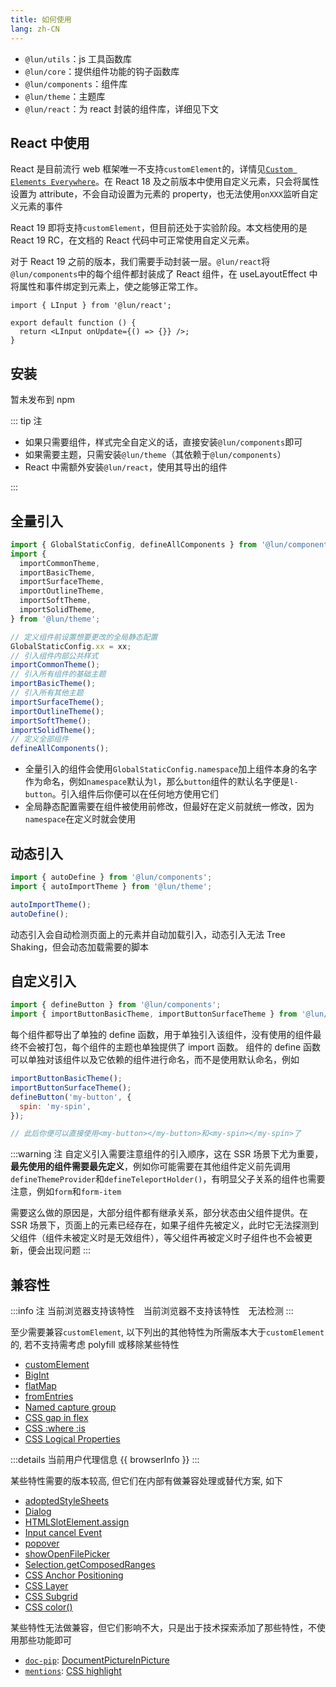 ```yaml
---
title: 如何使用
lang: zh-CN
---
```


- `@lun/utils`：js 工具函数库
- `@lun/core`：提供组件功能的钩子函数库
- `@lun/components`：组件库
- `@lun/theme`：主题库
- `@lun/react`：为 react 封装的组件库，详细见下文

## React 中使用

React 是目前流行 web 框架唯一不支持`customElement`的，详情见[`Custom Elements Everywhere`](https://custom-elements-everywhere.com/)。在 React 18 及之前版本中使用自定义元素，只会将属性设置为 attribute，不会自动设置为元素的 property，也无法使用`onXXX`监听自定义元素的事件

React 19 即将支持`customElement`，但目前还处于实验阶段。本文档使用的是 React 19 RC，在文档的 React 代码中可正常使用自定义元素。

对于 React 19 之前的版本，我们需要手动封装一层。`@lun/react`将`@lun/components`中的每个组件都封装成了 React 组件，在 useLayoutEffect 中将属性和事件绑定到元素上，使之能够正常工作。

```tsx
import { LInput } from '@lun/react';

export default function () {
  return <LInput onUpdate={() => {}} />;
}
```

## 安装

暂未发布到 npm

::: tip 注

- 如果只需要组件，样式完全自定义的话，直接安装`@lun/components`即可
- 如果需要主题，只需安装`@lun/theme`（其依赖于`@lun/components`）
- React 中需额外安装`@lun/react`，使用其导出的组件

:::

## 全量引入

```js
import { GlobalStaticConfig, defineAllComponents } from '@lun/components';
import {
  importCommonTheme,
  importBasicTheme,
  importSurfaceTheme,
  importOutlineTheme,
  importSoftTheme,
  importSolidTheme,
} from '@lun/theme';

// 定义组件前设置想要更改的全局静态配置
GlobalStaticConfig.xx = xx;
// 引入组件内部公共样式
importCommonTheme();
// 引入所有组件的基础主题
importBasicTheme();
// 引入所有其他主题
importSurfaceTheme();
importOutlineTheme();
importSoftTheme();
importSolidTheme();
// 定义全部组件
defineAllComponents();
```

- 全量引入的组件会使用`GlobalStaticConfig.namespace`加上组件本身的名字作为命名，例如`namespace`默认为`l`，那么`button`组件的默认名字便是`l-button`。引入组件后你便可以在任何地方使用它们
- 全局静态配置需要在组件被使用前修改，但最好在定义前就统一修改，因为`namespace`在定义时就会使用

## 动态引入

```js
import { autoDefine } from '@lun/components';
import { autoImportTheme } from '@lun/theme';

autoImportTheme();
autoDefine();
```

动态引入会自动检测页面上的元素并自动加载引入，动态引入无法 Tree Shaking，但会动态加载需要的脚本

## 自定义引入

```js
import { defineButton } from '@lun/components';
import { importButtonBasicTheme, importButtonSurfaceTheme } from '@lun/theme';
```

每个组件都导出了单独的 define 函数，用于单独引入该组件，没有使用的组件最终不会被打包，每个组件的主题也单独提供了 import 函数。
组件的 define 函数可以单独对该组件以及它依赖的组件进行命名，而不是使用默认命名，例如

```js
importButtonBasicTheme();
importButtonSurfaceTheme();
defineButton('my-button', {
  spin: 'my-spin',
});

// 此后你便可以直接使用<my-button></my-button>和<my-spin></my-spin>了
```

:::warning 注
自定义引入需要注意组件的引入顺序，这在 SSR 场景下尤为重要，**最先使用的组件需要最先定义**，例如你可能需要在其他组件定义前先调用`defineThemeProvider`和`defineTeleportHolder()`，有明显父子关系的组件也需要注意，例如`form`和`form-item`

需要这么做的原因是，大部分组件都有继承关系，部分状态由父组件提供。在 SSR 场景下，页面上的元素已经存在，如果子组件先被定义，此时它无法探测到父组件（组件未被定义时是无效组件），等父组件再被定义时子组件也不会被更新，便会出现问题
:::

## 兼容性

:::info 注
<Support :is="true" /> 当前浏览器支持该特性
<Support :is="false" style="margin-left: 10px;" /> 当前浏览器不支持该特性
<l-icon name="help" style="margin-left: 10px;" /> 无法检测
:::

至少需要兼容`customElement`, 以下列出的其他特性为所需版本大于`customElement`的, 若不支持需考虑 polyfill 或移除某些特性

- [customElement](https://caniuse.com/?search=customElement) <SupportInfo chrome="54" edge="79" firefox="63" safari="10.3" />
- [BigInt](https://caniuse.com/?search=BigInt) <SupportInfo chrome="67" edge="79" firefox="68" safari="14" />
- [flatMap](https://caniuse.com/?search=flatMap) <SupportInfo chrome="69" edge="79" firefox="62" safari="12" />
- [fromEntries](https://caniuse.com/?search=fromEntries) <SupportInfo chrome="73" edge="79" firefox="63" safari="12.1" />
- [Named capture group](https://caniuse.com/?search=Named%20capture%20group) <SupportInfo chrome="64" edge="79" firefox="78" safari="11.1" />
- [CSS gap in flex](https://caniuse.com/?search=flex-gap) <SupportInfo chrome="84" edge="84"  firefox="63" safari="14.1" />
- [CSS :where :is](https://caniuse.com/?search=where) <SupportInfo chrome="88" edge="88" firefox="78" safari="14" />
- [CSS Logical Properties](https://caniuse.com/?search=CSS%20Logical%20Properties) <SupportInfo chrome="89" edge="89" firefox="66" safari="15" />

:::details 当前用户代理信息
{{ browserInfo }}
:::

某些特性需要的版本较高, 但它们在内部有做兼容处理或替代方案, 如下

- <Support is="adoptedStyleSheets" /> [adoptedStyleSheets](https://caniuse.com/?search=adoptedStyleSheets) <SupportInfo chrome="73" edge="79" firefox="101" safari="16.4" />
- <Support is="Dialog" /> [Dialog](https://caniuse.com/?search=Dialog) <SupportInfo chrome="37" edge="79" firefox="98" safari="15.4" />
- <Support is="slotAssign" /> [HTMLSlotElement.assign](https://caniuse.com/?search=HTMLSlotElement.assign) <SupportInfo chrome="86" edge="86" firefox="92" safari="16.4" />
- <Support is="inputCancel" /> [Input cancel Event](https://caniuse.com/?search=HTMLInputElement%20cancel) <SupportInfo chrome="113" edge="113" firefox="91" safari="16.4" />
- <Support is="popover" /> [popover](https://caniuse.com/?search=popover) <SupportInfo chrome="114" edge="114" firefox="125" safari="17" />
- <Support is="showOpenFilePicker" /> [showOpenFilePicker](https://caniuse.com/?search=showOpenFilePicker) <SupportInfo chrome="86" edge="86" firefox="no" safari="no" />
- <Support is="getComposedRanges" /> [Selection.getComposedRanges](https://caniuse.com/?search=getComposedRanges) <SupportInfo chrome="no" edge="no" firefox="130" safari="17" />
- <Support is="anchorPosition" /> [CSS Anchor Positioning](https://caniuse.com/?search=anchor%20position) <SupportInfo chrome="125" edge="125" firefox="no" safari="no" />
- <Support is="layer" /> [CSS Layer](https://caniuse.com/?search=layer) <SupportInfo chrome="99" edge="99" firefox="97" safari="15.4" />
- <Support is="subgrid" /> [CSS Subgrid](https://caniuse.com/?search=Subgrid) <SupportInfo chrome="117" edge="117" firefox="71" safari="16" />
- <Support is="color" /> [CSS color()](<https://caniuse.com/?search=color()>) <SupportInfo chrome="111" edge="111" firefox="113" safari="15" />

某些特性无法做兼容，但它们影响不大，只是出于技术探索添加了那些特性，不使用那些功能即可

- <Support is="docPip" /> [`doc-pip`](/components/doc-pip/): [DocumentPictureInPicture](https://caniuse.com/?search=DocumentPictureInPicture) <SupportInfo chrome="116" edge="116" firefox="no" safari="no" />
- <Support is="highlight" /> [`mentions`](/components/mentions/): [CSS highlight](https://caniuse.com/?search=highlight) <SupportInfo chrome="105" edge="105" firefox="no" safari="17.2" />

<script setup>
  import { inBrowser } from '@lun/utils';
  const browserInfo = inBrowser ? navigator.userAgent : '';
</script>
